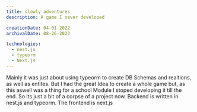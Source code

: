 ```yaml
---
title: slowly adventures
description: A game I never developed

creationDate: 04-01-2022
archivalDate: 08-26-2023

technologies:
  - nest.js
  - typeorm
  - Next.js
---
```


Mainly it was just about using typeorm to create DB Schemas and realtions, as well as entites.
But I had the great Idea to create a whole game but, as this aswell was a thing for a school Module I stoped developing it till the end.
So its just a bit of a corpse of a project now.
Backend is written in nest.js and typeorm. The frontend is next.js

